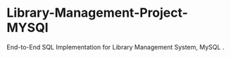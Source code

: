 # Library-Management-Project-MYSQl
End-to-End SQL Implementation for Library Management System, MySQL .
